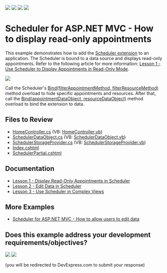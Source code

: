 <!-- default badges list -->
![](https://img.shields.io/endpoint?url=https://codecentral.devexpress.com/api/v1/VersionRange/128553809/14.2.3%2B)
[![](https://img.shields.io/badge/Open_in_DevExpress_Support_Center-FF7200?style=flat-square&logo=DevExpress&logoColor=white)](https://supportcenter.devexpress.com/ticket/details/E3971)
[![](https://img.shields.io/badge/📖_How_to_use_DevExpress_Examples-e9f6fc?style=flat-square)](https://docs.devexpress.com/GeneralInformation/403183)
[![](https://img.shields.io/badge/💬_Leave_Feedback-feecdd?style=flat-square)](#does-this-example-address-your-development-requirementsobjectives)
<!-- default badges end -->
# Scheduler for ASP.NET MVC - How to display read-only appointments

This example demonstrates how to add the [Scheduler extension](https://docs.devexpress.com/AspNetMvc/11431/components/scheduler) to an application. The Scheduler is bound to a data source and displays read-only appointments. Refer to the following article for more information: [Lesson 1 - Use Scheduler to Display Appointments in Read-Only Mode](https://docs.devexpress.com/AspNetMvc/11554/components/scheduler/get-started/lesson-1-use-scheduler-to-display-appointments-in-read-only-mode).

<img src="https://raw.githubusercontent.com/DevExpress-Examples/scheduler-lesson-1-show-appointments-in-read-only-mode-e3971/14.2.3+/media/592dde44-debd-11e4-80bf-00155d62480c.png"> <br />

Call the Scheduler's [Bind(filterAppointmentMethod, filterResourceMethod)](https://docs.devexpress.com/AspNetMvc/DevExpress.Web.Mvc.SchedulerExtension.Bind(DevExpress.Web.Mvc.PersistentObjectCancelMethod-DevExpress.Web.Mvc.PersistentObjectCancelMethod)) method overload to hide specific appointments and resources. After that, call the [Bind(appointmentDataObject, resourceDataObject)](https://docs.devexpress.com/AspNetMvc/DevExpress.Web.Mvc.SchedulerExtension.Bind(System.Object-System.Object)) method overload to bind the extension to data.

## Files to Review

* [HomeController.cs](./CS/MVCSchedulerReadOnly/Controllers/HomeController.cs) (VB: [HomeController.vb](./VB/MVCSchedulerReadOnly/Controllers/HomeController.vb))
* [SchedulerDataObject.cs](./CS/MVCSchedulerReadOnly/Models/SchedulerDataObject.cs) (VB: [SchedulerDataObject.vb](./VB/MVCSchedulerReadOnly/Models/SchedulerDataObject.vb))
* [SchedulerStorageProvider.cs](./CS/MVCSchedulerReadOnly/Models/SchedulerStorageProvider.cs) (VB: [SchedulerStorageProvider.vb](./VB/MVCSchedulerReadOnly/Models/SchedulerStorageProvider.vb))
* [Index.cshtml](./CS/MVCSchedulerReadOnly/Views/Home/Index.cshtml)
* [SchedulerPartial.cshtml](./CS/MVCSchedulerReadOnly/Views/Home/SchedulerPartial.cshtml)

## Documentation

* [Lesson 1 - Display Read-Only Appointments in Scheduler](https://docs.devexpress.com/AspNetMvc/11554/components/scheduler/get-started/lesson-1-use-scheduler-to-display-appointments-in-read-only-mode)
* [Lesson 2 - Edit Data in Scheduler](https://docs.devexpress.com/AspNetMvc/11567/components/scheduler/get-started/lesson-2-implement-the-insert-update-delete-appointment-functionality)
* [Lesson 3 - Use Scheduler in Complex Views](https://docs.devexpress.com/AspNetMvc/11629/components/scheduler/get-started/lesson-3-use-scheduler-in-complex-views)

## More Examples

* [Scheduler for ASP.NET MVC - How to allow users to edit data](https://github.com/DevExpress-Examples/scheduler-lesson-2-insert-update-delete-appointment-feature-e3984)
<!-- feedback -->
## Does this example address your development requirements/objectives?

[<img src="https://www.devexpress.com/support/examples/i/yes-button.svg"/>](https://www.devexpress.com/support/examples/survey.xml?utm_source=github&utm_campaign=asp-net-mvc-scheduler-display-read-only-appointments&~~~was_helpful=yes) [<img src="https://www.devexpress.com/support/examples/i/no-button.svg"/>](https://www.devexpress.com/support/examples/survey.xml?utm_source=github&utm_campaign=asp-net-mvc-scheduler-display-read-only-appointments&~~~was_helpful=no)

(you will be redirected to DevExpress.com to submit your response)
<!-- feedback end -->
